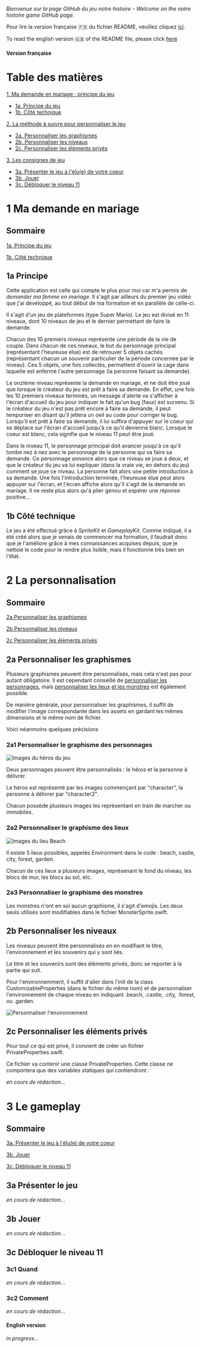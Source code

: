 *Bienvenue sur la page GitHub du jeu notre histoire - Welcome on the notre histoire game GitHub page.*

Pour lire la version française 🇫🇷 du fichier README, veuillez cliquez [ici](#version-française).

To read the english version 🇬🇧 of the README file, please click [here](#english-version)

#### Version française

# Table des matières

[1. Ma demande en mariage : principe du jeu](#1-ma-demande-en-mariage)
* [1a. Principe du jeu](#1a-principe)
* [1b. Côté technique](#1b-côté-technique)

[2. La méthode à suivre pour personnaliser le jeu](#2-la-personnalisation)
* [2a. Personnaliser les graphismes](#2a-personnaliser-les-graphismes)
* [2b. Personnaliser les niveaux](#2b-personnaliser-les-niveaux)
* [2c. Personnaliser les éléments privés](#2c-personnaliser-les-éléments-privés)

[3. Les consignes de jeu](#3-le-gameplay)
* [3a. Présenter le jeu à l'élu(e) de votre coeur](#3a-présenter-le-jeu)
* [3b. Jouer](#3b-jouer)
* [3c. Débloquer le niveau 11](3c-débloquer-le-niveau-11)

# 1 Ma demande en mariage

## Sommaire

[1a. Principe du jeu](#1a-principe)

[1b. Côté technique](#1b-côté-technique)

## 1a Principe

Cette application est celle qui compte le plus pour moi car m'a permis de *demander ma femme en mariage*. Il s'agit par ailleurs du premier jeu vidéo que j'ai developpé, au tout début de ma formation et en parallèle de celle-ci.

Il s'agit d'un jeu de plateformes (type Super Mario). Le jeu est divisé en 11 niveaux, dont 10 niveaux de jeu et le dernier permettant de faire la demande.

Chacun des 10 premiers niveaux représente une période de la vie de couple.
Dans chacun de ces niveaux, le but du personnage principal (représentant l'heureuse élue) est de retrouver 5 objets cachés (représentant chacun un souvenir particulier de la période concernée par le niveau). Ces 5 objets, une fois collectés, permettent d'ouvrir la cage dans laquelle est enfermé l'autre personnage (la personne faisant sa demande).

Le onzième niveau représente la demande en mariage, et ne doit être joué que lorsque le créateur du jeu est prêt à faire sa demande. En effet, une fois les 10 premiers niveaux terminés, un message d'alerte va s'afficher à l'écran d'accueil du jeu pour indiquer le fait qu'un bug (faux) est survenu.
Si le créateur du jeu n'est pas prêt encore à faire sa demande, il peut temporiser en disant qu'il jettera un oeil au code pour corriger le bug.
Lorsqu'il est prêt à faire sa demande, il lui suffira d'appuyer sur le coeur qui se déplace sur l'écran d'accueil jusqu'à ce qu'il devienne blanc. Lorsque le coeur est blanc, cela signifie que le niveau 11 peut être joué.

Dans le niveau 11, le personnage principal doit avancer jusqu'à ce qu'il tombe nez à nez avec le personnage de la personne qui va faire sa demande. Ce personnage annonce alors que ce niveau se joue à deux, et que le créateur du jeu va lui expliquer (dans la vraie vie, en dehors du jeu) comment se joue ce niveau. La personne fait alors une petite introduction à sa demande. Une fois l'introduction terminée, l'heureuse élue peut alors appuyer sur l'écran, et l'écran affiche alors qu'il s'agit de la demande en mariage. Il ne reste plus alors qu'à plier genou et espérer une réponse positive...

## 1b Côté technique

Le jeu a été effectué grâce à *SpriteKit* et *GameplayKit*. Comme indiqué, il a été créé alors que je venais de commencer ma formation, il faudrait donc que je l'améliore grâce à mes connaissances acquises depuis, que je nettoie le code pour le rendre plus lisible, mais il fonctionne très bien en l'état.

# 2 La personnalisation

## Sommaire

[2a Personnaliser les graphismes](#2a-personnaliser-les-graphismes)

[2b Personnaliser les niveaux](#2b-personnaliser-les-niveaux)

[2c Personnaliser les éléments privés](#2c-personnaliser-les-éléments-privés)

## 2a Personnaliser les graphismes

Plusieurs graphismes peuvent être personnalisés, mais cela n'est pas pour autant obligatoire.
Il est cependant conseillé de [personnaliser les personnages](#2a1-personnaliser-le-graphisme-des-personnages), mais [personnaliser les lieux](#2a2-personnaliser-le-graphisme-des-lieux) [et les monstres](#2a3-personnaliser-le-graphisme-des-monstres) est également possible.

De manière générale, pour personnaliser les graphismes, il suffit de modifier l'image correspondante dans les assets en gardant les mêmes dimensions et le même nom de fichier.

Voici néanmoins quelques précisions

### 2a1 Personnaliser le graphisme des personnages

![Images du héros du jeu](READMEfiles/characters.png "Images du héros du jeu")

Deux personnages peuvent être personnalisés : le héros et la personne à délivrer.

Le héros est représenté par les images commençant par "character", la personne à délivrer par "character2".

Chacun possède plusieurs images les représentant en train de marcher ou immobiles.

### 2a2 Personnaliser le graphisme des lieux

![Images du lieu Beach](READMEfiles/beach.png "Images du lieu Beach")

Il existe 5 lieux possibles, appelés Environment dans le code : beach, castle, city, forest, garden.

Chacun de ces lieux a plusieurs images, représenant le fond du niveau, les blocs de mur, les blocs au sol, etc.

### 2a3 Personnaliser le graphisme des monstres

Les monstres n'ont en soi aucun graphisme, il s'agit d'emojis. Les deux seuls utilisés sont modifiables dans le fichier MonsterSprite.swift.


## 2b Personnaliser les niveaux

Les niveaux peuvent être personnalisés en en modifiant le titre, l'environnement et les souvenirs qui y sont liés.

Le titre et les souvenirs sont des éléments privés, donc se reporter à la partie qui suit.

Pour l'environnemment, il suffit d'aller dans l'init de la class CustomizableProperties (dans le fichier du même nom) et de personnaliser l'environnement de chaque niveau en indiquant .beach, .castle, .city, .forest, ou .garden.

![Personnaliser l'environnement](READMEfiles/environment.png "Personnaliser l'environnement")

## 2c Personnaliser les éléments privés

Pour tout ce qui est privé, il convient de créer un fichier PrivateProperties.swift.

Ce fichier va contenir une classe PrivateProperties. Cette classe ne comportera que des variables statiques qui contiendront :

*en cours de rédaction...*

# 3 Le gameplay

## Sommaire

[3a. Présenter le jeu à l'élu(e) de votre coeur](#3a-présenter-le-jeu)

[3b. Jouer](#3b-jouer)

[3c. Débloquer le niveau 11](3c-débloquer-le-niveau-11)

## 3a Présenter le jeu

*en cours de rédaction...*

## 3b Jouer

*en cours de rédaction...*

## 3c Débloquer le niveau 11

### 3c1 Quand

*en cours de rédaction...*

### 3c2 Comment

*en cours de rédaction...*

#### English version

*in progress...*


